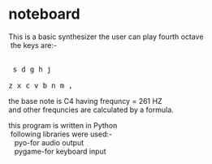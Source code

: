 # noteboard
This is a basic synthesizer the user can play fourth octave  
 &nbsp;the keys are:-  
 &nbsp;&nbsp;&nbsp;    <pre>  s   d       g   h   j  
                        z   x   c   v   b   n   m   ,  </pre>
the base note is C4 having frequncy = 261 HZ  
and other frequncies are calculated by a formula.  

this program is written in Python  
&nbsp;following libraries were used:-  
&nbsp;&nbsp;&nbsp;pyo-for audio output  
&nbsp;&nbsp;&nbsp;pygame-for keyboard input   
